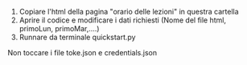 1) Copiare l'html della pagina "orario delle lezioni" in questra cartella
2) Aprire il codice e modificare i dati richiesti (Nome del file html, primoLun, primoMar,....)
3) Runnare da terminale quickstart.py

Non toccare i file toke.json e credentials.json
